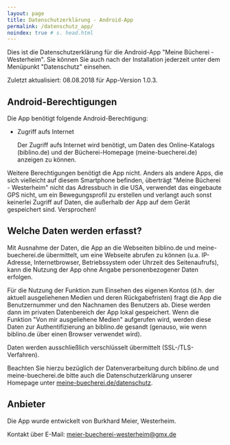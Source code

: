 ```yaml
---
layout: page
title: Datenschutzerklärung - Android-App
permalink: /datenschutz_app/
noindex: true # s. head.html
---
```


Dies ist die Datenschutzerklärung für die Android-App "Meine Bücherei - Westerheim". Sie können Sie auch nach der Installation jederzeit unter dem Menüpunkt "Datenschutz" einsehen.


Zuletzt aktualisiert: 08.08.2018 für App-Version 1.0.3.

## Android-Berechtigungen

Die App benötigt folgende Android-Berechtigung:

* Zugriff aufs Internet
  
  Der Zugriff aufs Internet wird benötigt, um Daten des Online-Katalogs (biblino.de) und der Bücherei-Homepage (meine-buecherei.de) anzeigen zu können.

Weitere Berechtigungen benötigt die App nicht. Anders als andere Apps, die sich vielleicht auf diesem Smartphone befinden, überträgt "Meine Bücherei - Westerheim" nicht das Adressbuch in die USA, verwendet das eingebaute GPS nicht, um ein Bewegungsprofil zu erstellen und verlangt auch sonst keinerlei Zugriff auf Daten, die außerhalb der App auf dem Gerät gespeichert sind. Versprochen!

## Welche Daten werden erfasst?

Mit Ausnahme der Daten, die App an die Webseiten biblino.de und meine-buecherei.de übermittelt, um eine Webseite abrufen zu können (u.a. IP-Adresse, Internetbrowser, Betriebssystem oder Uhrzeit des Seitenaufrufs), kann die Nutzung der App ohne Angabe personenbezogener Daten erfolgen.

Für die Nutzung der Funktion zum Einsehen des eigenen Kontos (d.h. der aktuell ausgeliehenen Medien und deren Rückgabefristen) fragt die App die Benutzernummer und den Nachnamen des Benutzers ab. Diese werden dann im privaten Datenbereich der App lokal gespeichert. Wenn die Funktion "Von mir ausgeliehene Medien" aufgerufen wird, werden diese Daten zur Authentifizierung an biblino.de gesandt (genauso, wie wenn biblino.de über einen Browser verwendet wird).

Daten werden ausschließlich verschlüsselt übermittelt (SSL-/TLS-Verfahren).

Beachten Sie hierzu bezüglich der Datenverarbeitung durch biblino.de und meine-buecherei.de bitte auch die Datenschutzerklärung unserer Homepage unter <a href="https://meine-buecherei.de/datenschutz/">meine-buecherei.de/datenschutz</a>.


## Anbieter

Die App wurde entwickelt von Burkhard Meier, Westerheim. 

Kontakt über E-Mail: meier-buecherei-westerheim@gmx.de

